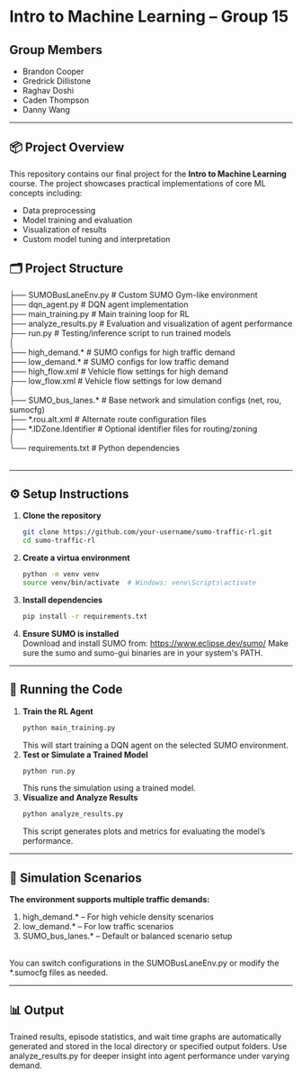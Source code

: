 # Intro to Machine Learning – Group 15

## Group Members
- Brandon Cooper  
- Gredrick Dillistone  
- Raghav Doshi  
- Caden Thompson  
- Danny Wang  

---

## 📦 Project Overview

This repository contains our final project for the **Intro to Machine Learning** course. The project showcases practical implementations of core ML concepts including:
- Data preprocessing
- Model training and evaluation
- Visualization of results
- Custom model tuning and interpretation

## 🗂️ Project Structure
├── SUMOBusLaneEnv.py            # Custom SUMO Gym-like environment<br>
├── dqn_agent.py                  # DQN agent implementation<br>
├── main_training.py              # Main training loop for RL<br>
├── analyze_results.py            # Evaluation and visualization of agent performance<br>
├── run.py                        # Testing/inference script to run trained models<br>
│<br>
├── high_demand.*                 # SUMO configs for high traffic demand<br>
├── low_demand.*                  # SUMO configs for low traffic demand<br>
├── high_flow.xml                 # Vehicle flow settings for high demand<br>
├── low_flow.xml                  # Vehicle flow settings for low demand<br>
│<br>
├── SUMO_bus_lanes.*              # Base network and simulation configs (net, rou, sumocfg)<br>
├── *.rou.alt.xml                 # Alternate route configuration files<br>
├── *.IDZone.Identifier           # Optional identifier files for routing/zoning<br>
│<br>
└── requirements.txt              # Python dependencies<br><br>




---

## ⚙️ Setup Instructions

1. **Clone the repository**  
   ```bash
   git clone https://github.com/your-username/sumo-traffic-rl.git
   cd sumo-traffic-rl
   ```
2. **Create a virtua environment**
   ```bash
   python -m venv venv
   source venv/bin/activate  # Windows: venv\Scripts\activate
   ```
3. **Install dependencies**
    ```bash
    pip install -r requirements.txt
    ```
4. **Ensure SUMO is installed**<br>
    Download and install SUMO from: https://www.eclipse.dev/sumo/
    Make sure the sumo and sumo-gui binaries are in your system's PATH.



---

## 🚀 Running the Code

1. **Train the RL Agent**  
   ```bash
   python main_training.py
   ```
   This will start training a DQN agent on the selected SUMO environment.
2. **Test or Simulate a Trained Model**
   ```bash
   python run.py
   ```
   This runs the simulation using a trained model.
3. **Visualize and Analyze Results**
    ```bash
    python analyze_results.py
    ```
    This script generates plots and metrics for evaluating the model’s performance.



--- 

## 🧪 Simulation Scenarios
**The environment supports multiple traffic demands:**
1. high_demand.* – For high vehicle density scenarios
2. low_demand.* – For low traffic scenarios
3. SUMO_bus_lanes.* – Default or balanced scenario setup
<br>
You can switch configurations in the SUMOBusLaneEnv.py or modify the *.sumocfg files as needed.


---

## 📊 Output
Trained results, episode statistics, and wait time graphs are automatically generated and stored in the local directory or specified output folders. Use analyze_results.py for deeper insight into agent performance under varying demand.


